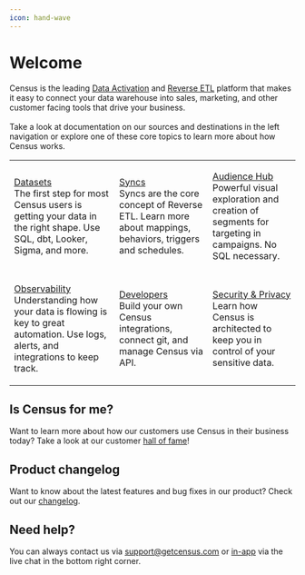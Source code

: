 ```yaml
---
icon: hand-wave
---
```


# Welcome

Census is the leading [Data Activation](https://www.getcensus.com/blog/what-is-data-activation) and [Reverse ETL](https://www.getcensus.com/blog/what-is-reverse-etl) platform that makes it easy to connect your data warehouse into sales, marketing, and other customer facing tools that drive your business.\
\
Take a look at documentation on our sources and destinations in the left navigation or explore one of these core topics to learn more about how Census works.

|                                                                                                                                                                                    |                                                                                                                                                             |                                                                                                                                                              |
| ---------------------------------------------------------------------------------------------------------------------------------------------------------------------------------- | ----------------------------------------------------------------------------------------------------------------------------------------------------------- | ------------------------------------------------------------------------------------------------------------------------------------------------------------ |
| <p><a href="datasets/overview.md">Datasets</a><br>The first step for most Census users is getting your data in the right shape. Use SQL, dbt, Looker, Sigma, and more.</p>         | <p><a href="basics/core-concept/">Syncs</a><br>Syncs are the core concept of Reverse ETL. Learn more about mappings, behaviors, triggers and schedules.</p> | <p><a href="basics/audience-hub/">Audience Hub</a><br>Powerful visual exploration and creation of segments for targeting in campaigns. No SQL necessary.</p> |
| <p><a href="basics/sync-monitoring/">Observability</a><br>Understanding how your data is flowing is key to great automation. Use logs, alerts, and integrations to keep track.</p> | <p><a href="basics/developers/">Developers</a><br>Build your own Census integrations, connect git, and manage Census via API.</p>                           | <p><a href="basics/security-and-privacy/">Security &#x26; Privacy</a><br>Learn how Census is architected to keep you in control of your sensitive data.</p>  |

## Is Census for me?

Want to learn more about how our customers use Census in their business today? Take a look at our customer [hall of fame](https://www.getcensus.com/customers)!

## Product changelog

Want to know about the latest features and bug fixes in our product? Check out our [changelog](https://whatsnew.getcensus.com/).

## Need help?

You can always contact us via support@getcensus.com or [in-app](https://app.getcensus.com) via the live chat in the bottom right corner.
